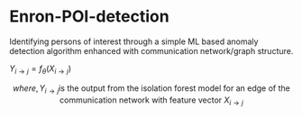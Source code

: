 # Enron-POI-detection
 Identifying persons of interest through a simple ML based anomaly detection algorithm enhanced with communication network/graph structure.

$Y_{i \rightarrow j} = f_\theta \left( X_{i \rightarrow j} \right)$

```math
where, Y_{i \rightarrow j} \text{is the output from the isolation forest model for an edge of the communication network with feature vector } X_{i \rightarrow j}
```
